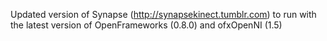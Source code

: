 Updated version of Synapse (http://synapsekinect.tumblr.com) to run with the latest version of OpenFrameworks (0.8.0) and ofxOpenNI (1.5)
